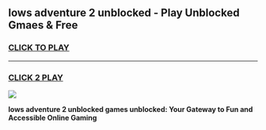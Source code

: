 
## lows adventure 2 unblocked - Play Unblocked Gmaes & Free
<h3>
<a href="https://news.freeplayer.one?title=lows_adventure_2_unblocked&ref=23F">CLICK TO PLAY</a></h3>
<hr>

<h3>
<a href="https://news.freeplayer.one?title=lows_adventure_2_unblocked&ref=23F">CLICK 2 PLAY</a>
  
</h3>

<a href="https://news.freeplayer.one?title=lows_adventure_2_unblocked&ref=23F/"><img src="https://clearcache.store/games.png"></a>


**lows adventure 2 unblocked games unblocked: Your Gateway to Fun and Accessible Online Gaming**
